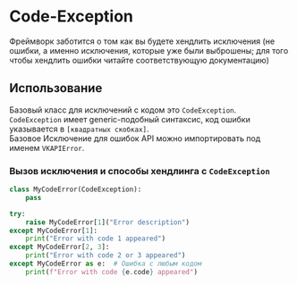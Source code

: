 # Code-Exception

Фреймворк заботится о том как вы будете хендлить исключения (не ошибки, а именно исключения, которые уже были выброшены; для того чтобы хендлить ошибки читайте соответствующую документацию)

## Использование

Базовый класс для исключений с кодом это `CodeException`.</br>
`CodeException` имеет generic-подобный синтаксис, код ошибки указывается в `[квадратных скобках]`.<br/>
Базовое Исключение для ошибок API можно импортировать под именем `VKAPIError`.

### Вызов исключения и способы хендлинга с `CodeException`

```python
class MyCodeError(CodeException):
    pass

try:
    raise MyCodeError[1]("Error description")
except MyCodeError[1]:
    print("Error with code 1 appeared")
except MyCodeError[2, 3]:
    print("Error with code 2 or 3 appeared")
except MyCodeError as e:  # Ошибка с любым кодом
    print(f"Error with code {e.code} appeared")
```
